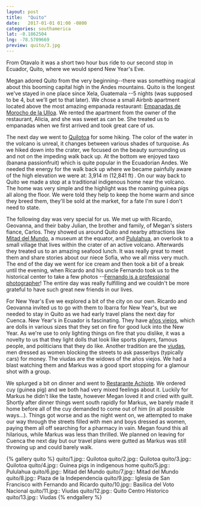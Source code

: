 ```yaml
---
layout: post
title:  "Quito"
date:   2017-01-01 01:00 -0800
categories: southamerica
lat: -0.1862504
lng: -78.5709669
preview: quito/3.jpg
---
```

From Otavalo it was a short two hour bus ride to our second stop in Ecuador, Quito, where we would spend New Year's Eve.

<!--more-->

Megan adored Quito from the very beginning--there was something magical about this booming capital high in the Andes mountains. Quito is the longest we've stayed in one place since Xela, Guatemala
--5 nights (was supposed to be 4, but we'll get to that later). We chose a small Airbnb apartment located above the most amazing empanada restaurant:
[Empanadas de Morocho de la Ulloa](https://www.facebook.com/EmpanadasdeMorocho.Ulloa/). We rented the apartment from the owner of the restaurant, Alicia, and she was sweet as can be. She treated us
to empanadas when we first arrived and took great care of us.

The next day we went to [Quilotoa](https://en.wikipedia.org/wiki/Quilotoa) for some hiking. The color of the water in the volcano is
unreal, it changes between various shades of turquoise. As we hiked down into the crater, we focused on the beauty surrounding us and not on the impeding walk back up. At the bottom we enjoyed
taxo (banana passionfruit) which is quite popular in the Ecuadorian Andes. We needed the energy for the walk back up where we became painfully aware of the high elevation we were at:
3,914 m (12,841 ft) . On our way back to Quito we made a stop at a traditional indigenous home near the volcano. The home was very simple and the highlight was the roaming guinea pigs all along the
floor. We were told they help to keep the home warm and since they breed them, they'll be sold at the market, for a fate I'm sure I don't need to state.

The following day was very special for us. We met up with Ricardo, Geovanna, and their baby Julian, the brother and family, of Megan's sisters fiance, Carlos. They showed us around Quito and nearby
attractions like [Mitad del Mundo](http://www.mitaddelmundo.com/en/), a museum at the equator, and
[Pululahua](https://www.tripadvisor.com/Attraction_Review-g294307-d315630-Reviews-Pululahua-Ecuador.html), an overlook to a small village that lives within the crater of an active volcano. Afterwards
they treated us to an amazing seafood lunch. It was really great to meet them and share stories about our niece Sofia, who we all miss very much. The end of the day we went for ice cream and then
took a bit of a break until the evening, when Ricardo and his uncle Fernando took us to the historical center to take a few photos
--[Fernando is a professional photographer](https://www.facebook.com/fernando.arroba.7/photos_albums)!
The entire day was really fulfilling and we couldn't be more grateful to have such great new friends in our lives.

For New Year's Eve we explored a bit of the city on our own. Ricardo and Geovanna invited us to go with them to Ibarra for New Year's, but we needed to stay in Quito as we had early travel plans the
next day for Cuenca. New Year's in Ecuador is fascinating. They have [años viejos](http://www.life-in-ecuador.com/ecuador-new-years.html), which are dolls in various sizes that they set on fire for
good luck into the New Year. As we're use to only lighting things on fire that you dislike, it was a novelty to us that they light dolls that look like sports players, famous people, and politicians
that they do like. Another tradition are the [viudas](http://www.life-in-ecuador.com/ecuador-new-years.html), men dressed as women blocking the streets to ask passerbys (typically cars) for money.
The viudas are the widows of the años viejos. We had a blast watching them and Markus was a good sport stopping for a glamour shot with a group.

We splurged a bit on dinner and went to [Restarante Achiote](http://achiote.com.ec/home/). We ordered cuy (guinea pig) and we both had very mixed feelings about it. Luckily for Markus he didn't like
the taste, however Megan loved it and cried with guilt. Shortly after dinner things went south rapidly for Markus, we barely made it home before all of the cuy demanded to come out of him (in all
possible ways...). Things got worse and as the night went on, we attempted to make our way through the streets filled with men and boys dressed as women, paying them all off searching for a pharmacy
in vain. Megan found this all hilarious, while Markus was less than thrilled. We planned on leaving for Cuenca the next day but our travel plans were gutted as Markus was still throwing up and
could barely walk.

{% gallery quito %}
quito/1.jpg:: Quilotoa
quito/2.jpg:: Quilotoa
quito/3.jpg:: Quilotoa
quito/4.jpg:: Guinea pigs in indigenous home
quito/5.jpg:: Pululahua
quito/6.jpg:: Mitad del Mundo
quito/7.jpg:: Mitad del Mundo
quito/8.jpg:: Plaza de la Independencia
quito/9.jpg:: Iglesia de San Francisco with Fernando and Ricardo
quito/10.jpg:: Basilica del Voto Nacional
quito/11.jpg:: Viudas
quito/12.jpg:: Quito Centro Historico
quito/13.jpg:: Viudas
{% endgallery %}